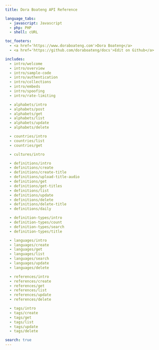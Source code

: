 ```yaml
---
title: Dora Boateng API Reference

language_tabs:
  - javascript: Javascript
  - php: PHP
  - shell: cURL

toc_footers:
  - <a href='https://www.doraboateng.com'>Dora Boateng</a>
  - <a href='https://github.com/doraboateng/docs'>Edit on Github</a>

includes:
  - intro/welcome
  - intro/overview
  - intro/sample-code
  - intro/authentication
  - intro/collections
  - intro/embeds
  - intro/spoofing
  - intro/rate-limiting

  - alphabets/intro
  - alphabets/post
  - alphabets/get
  - alphabets/list
  - alphabets/update
  - alphabets/delete

  - countries/intro
  - countries/list
  - countries/get

  - cultures/intro

  - definitions/intro
  - definitions/create
  - definitions/create-title
  - definitions/upload-title-audio
  - definitions/get
  - definitions/get-titles
  - definitions/list
  - definitions/update
  - definitions/delete
  - definitions/delete-title
  - definitions/daily

  - definition-types/intro
  - definition-types/count
  - definition-types/search
  - definition-types/title

  - languages/intro
  - languages/create
  - languages/get
  - languages/list
  - languages/search
  - languages/update
  - languages/delete

  - references/intro
  - references/create
  - references/get
  - references/list
  - references/update
  - references/delete

  - tags/intro
  - tags/create
  - tags/get
  - tags/list
  - tags/update
  - tags/delete

search: true
---
```

